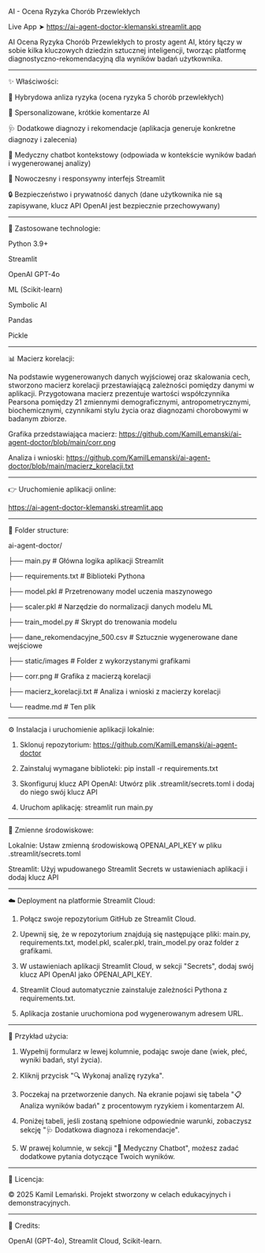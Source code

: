 AI - Ocena Ryzyka Chorób Przewlekłych

Live App ➤ https://ai-agent-doctor-klemanski.streamlit.app

AI Ocena Ryzyka Chorób Przewlekłych to prosty agent AI, który łączy w sobie kilka kluczowych dziedzin sztucznej inteligencji, tworząc platformę diagnostyczno-rekomendacyjną dla wyników badań użytkownika. 

------------
✨ Właściwości:

🔧 Hybrydowa anliza ryzyka (ocena ryzyka 5 chorób przewlekłych)

💬 Spersonalizowane, krótkie komentarze AI

🩺 Dodatkowe diagnozy i rekomendacje (aplikacja generuje konkretne diagnozy i zalecenia)

🤖 Medyczny chatbot kontekstowy (odpowiada w kontekście wyników badań i wygenerowanej analizy)

📱 Nowoczesny i responsywny interfejs Streamlit

🔒 Bezpieczeństwo i prywatność danych (dane użytkownika nie są zapisywane, klucz API OpenAI jest bezpiecznie przechowywany)

-------------
🧪 Zastosowane technologie:

Python 3.9+

Streamlit

OpenAI GPT-4o

ML (Scikit-learn)

Symbolic AI

Pandas

Pickle

-------------
📊 Macierz korelacji:

Na podstawie wygenerowanych danych wyjściowej oraz skalowania cech, stworzono macierz korelacji przestawiającą zależności pomiędzy danymi w aplikacji.
Przygotowana macierz prezentuje wartości współczynnika Pearsona pomiędzy 21 zmiennymi demograficznymi, antropometrycznymi, biochemicznymi, czynnikami stylu życia oraz diagnozami chorobowymi w badanym zbiorze.

Grafika przedstawiająca macierz: https://github.com/KamilLemanski/ai-agent-doctor/blob/main/corr.png

Analiza i wnioski: https://github.com/KamilLemanski/ai-agent-doctor/blob/main/macierz_korelacji.txt

------------
👉 Uruchomienie aplikacji online:

https://ai-agent-doctor-klemanski.streamlit.app

------------
📂 Folder structure:

ai-agent-doctor/

├── main.py                      # Główna logika aplikacji Streamlit

├── requirements.txt            # Biblioteki Pythona

├── model.pkl                   # Przetrenowany model uczenia maszynowego

├── scaler.pkl                  # Narzędzie do normalizacji danych modelu ML

├── train_model.py              # Skrypt do trenowania modelu

├── dane_rekomendacyjne_500.csv # Sztucznie wygenerowane dane wejściowe

├── static/images              # Folder z wykorzystanymi grafikami

├── corr.png                    # Grafika z macierzą korelacji

├── macierz_korelacji.txt       # Analiza i wnioski z macierzy korelacji

└── readme.md                   # Ten plik


------------
⚙️ Instalacja i uruchomienie aplikacji lokalnie:

1. Sklonuj repozytorium: https://github.com/KamilLemanski/ai-agent-doctor

2. Zainstaluj wymagane biblioteki: pip install -r requirements.txt

3. Skonfiguruj klucz API OpenAI: Utwórz plik .streamlit/secrets.toml i dodaj do niego swój klucz API

4. Uruchom aplikację: streamlit run main.py

------------
🔐 Zmienne środowiskowe:

Lokalnie: Ustaw zmienną środowiskową OPENAI_API_KEY w pliku .streamlit/secrets.toml

Streamlit: Użyj wpudowanego Streamlit Secrets w ustawieniach aplikacji i dodaj klucz API

------------
☁️ Deployment na platformie Streamlit Cloud:

1. Połącz swoje repozytorium GitHub ze Streamlit Cloud.
   
2. Upewnij się, że w repozytorium znajdują się następujące pliki: main.py, requirements.txt, model.pkl, scaler.pkl, train_model.py oraz folder z grafikami.
   
3. W ustawieniach aplikacji Streamlit Cloud, w sekcji "Secrets", dodaj swój klucz API OpenAI jako OPENAI_API_KEY.
   
4. Streamlit Cloud automatycznie zainstaluje zależności Pythona z requirements.txt.
  
5. Aplikacja zostanie uruchomiona pod wygenerowanym adresem URL.

------------
📌 Przykład użycia:

1. Wypełnij formularz w lewej kolumnie, podając swoje dane (wiek, płeć, wyniki badań, styl życia).

2. Kliknij przycisk "🔍 Wykonaj analizę ryzyka".

3. Poczekaj na przetworzenie danych. Na ekranie pojawi się tabela "📋 Analiza wyników badań" z procentowym ryzykiem i komentarzem AI.

4. Poniżej tabeli, jeśli zostaną spełnione odpowiednie warunki, zobaczysz sekcję "🩺 Dodatkowa diagnoza i rekomendacje".

5. W prawej kolumnie, w sekcji "💬 Medyczny Chatbot", możesz zadać dodatkowe pytania dotyczące Twoich wyników.

------------
📝 Licencja:

© 2025 Kamil Lemański. Projekt stworzony w celach edukacyjnych i demonstracyjnych.

------------
🙏 Credits:

OpenAI (GPT-4o), 
Streamlit Cloud, 
Scikit-learn.
